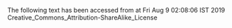 The following text has been accessed from at Fri Aug 9 02:08:06 IST 2019
Creative_Commons_Attribution-ShareAlike_License
